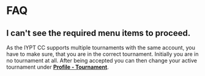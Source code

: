 # FAQ

## I can't see the required menu items to proceed.

As the IYPT CC supports multiple tournaments with the same account, you have to make sure, that you are in the correct tournament. Initially you are in no tournament at all. After being accepted you can then change your active tournament under [**Profile - Tournament**](https://cc.iypt.org/account/tournament).